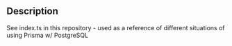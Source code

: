 ## Description
See index.ts in this repository - used as a reference of different situations of using Prisma w/ PostgreSQL

